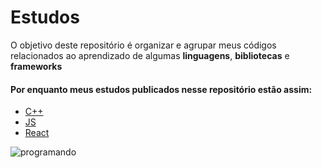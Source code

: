 # Estudos

O objetivo deste repositório é organizar e agrupar meus códigos relacionados ao aprendizado de algumas **linguagens**, **bibliotecas** e **frameworks**

#### Por enquanto meus estudos publicados nesse repositório estão assim:
 - [C++](https://github.com/Pereira-Araujo/Estudos/tree/main/C%2B%2B_learning)
 - [JS](https://github.com/Pereira-Araujo/Estudos/tree/main/Js_learning)
 - [React](https://github.com/Pereira-Araujo/Estudos/tree/main/React_Js_learning)


 <img src="https://i.kym-cdn.com/photos/images/newsfeed/001/021/951/101.gif" alt="programando"/>


